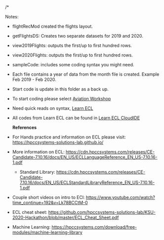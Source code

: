 /\*

Notes:

- flightRecMod created the flights layout.
- getFlightsDS: Creates two separate datasets for 2019 and 2020.
- view2019Flights: outputs the first/up to first hundred rows.
- view2020Flights: outputs the first/up to first hundred rows.
- sampleCode: includes some coding syntax you might need.
- Each file contains a year of data from the month file is created. Example Feb 2019 - Feb 2020.
- Start code is update in this folder as a back up.
- To start coding please select [Aviation Workshop]()
- Need quick reads on syntax, [Learn ECL](https://hpccsystems-solutions-lab.github.io/)
- All codes from Learn ECL can be found in [Learn ECL CloudIDE](https://ide.hpccsystems.com/workspaces/share/291d17d9-e5cb-4fac-83c2-ac5997c28a31)

  **References**

- For Hands practice and information on ECL please visit:
  https://hpccsystems-solutions-lab.github.io/

- More information on ECL:
  https://cdn.hpccsystems.com/releases/CE-Candidate-7.10.16/docs/EN_US/ECLLanguageReference_EN_US-7.10.16-1.pdf

  - Standard Library:
    https://cdn.hpccsystems.com/releases/CE-Candidate-7.10.16/docs/EN_US/ECLStandardLibraryReference_EN_US-7.10.16-1.pdf

- Couple short videos on intro to ECl:
  https://www.youtube.com/watch?time_continue=192&v=Lk78BCCtM-0

- ECL cheat sheet:
  https://github.com/hpccsystems-solutions-lab/KSU-2020-Hackathon/blob/master/ECL_Cheat_Sheet.pdf

- Machine Learning:
  https://hpccsystems.com/download/free-modules/machine-learning-library
